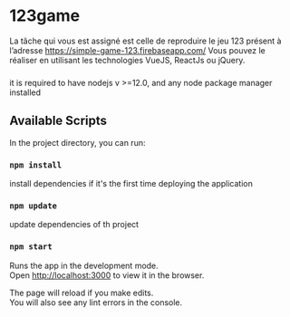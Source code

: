 # 123game
La tâche qui vous est assigné est celle de reproduire le jeu 123 présent à l’adresse https://simple-game-123.firebaseapp.com/  Vous pouvez le réaliser en utilisant les technologies VueJS, ReactJs ou jQuery.

###

### 
it is required to have nodejs v >=12.0, and any node package manager installed

## Available Scripts

In the project directory, you can run:

### `npm install`
install dependencies if it's the first time deploying the application

### `npm update`
update dependencies of th project

### `npm start`

Runs the app in the development mode.\
Open [http://localhost:3000](http://localhost:3000) to view it in the browser.

The page will reload if you make edits.\
You will also see any lint errors in the console.